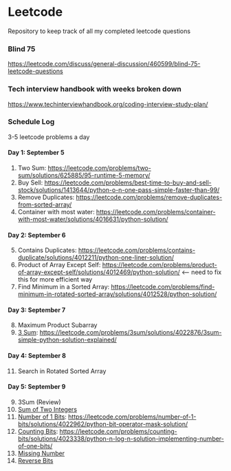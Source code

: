 # Leetcode
Repository to keep track of all my completed leetcode questions


### Blind 75
https://leetcode.com/discuss/general-discussion/460599/blind-75-leetcode-questions

### Tech interview handbook with weeks broken down
https://www.techinterviewhandbook.org/coding-interview-study-plan/

### Schedule Log
3-5 leetcode problems a day 

#### Day 1: September 5
1. Two Sum: https://leetcode.com/problems/two-sum/solutions/625885/95-runtime-5-memory/
2. Buy Sell: https://leetcode.com/problems/best-time-to-buy-and-sell-stock/solutions/1413644/python-o-n-one-pass-simple-faster-than-99/
3. Remove Duplicates: https://leetcode.com/problems/remove-duplicates-from-sorted-array/
4. Container with most water: https://leetcode.com/problems/container-with-most-water/solutions/4016631/python-solution/

#### Day 2: September 6
5. Contains Duplicates: https://leetcode.com/problems/contains-duplicate/solutions/4012211/python-one-liner-solution/
6. Product of Array Except Self: https://leetcode.com/problems/product-of-array-except-self/solutions/4012469/python-solution/ <-- need to fix this for more efficient way
7. Find Minimum in a Sorted Array: https://leetcode.com/problems/find-minimum-in-rotated-sorted-array/solutions/4012528/python-solution/

#### Day 3: September 7
8. Maximum Product Subarray
9. [3 Sum](https://leetcode.com/problems/3sum/): https://leetcode.com/problems/3sum/solutions/4022876/3sum-simple-python-solution-explained/

#### Day 4: September 8
11. Search in Rotated Sorted Array

#### Day 5: September 9
9. 3Sum (Review)
12. [Sum of Two Integers](https://leetcode.com/problems/sum-of-two-integers/)
13. [Number of 1 Bits](https://leetcode.com/problems/number-of-1-bits/): https://leetcode.com/problems/number-of-1-bits/solutions/4022962/python-bit-operator-mask-solution/
14. [Counting Bits](https://leetcode.com/problems/counting-bits/): https://leetcode.com/problems/counting-bits/solutions/4023338/python-n-log-n-solution-implementing-number-of-one-bits/
15. [Missing Number](https://leetcode.com/problems/missing-number/)
16. [Reverse Bits](https://leetcode.com/problems/reverse-bits/)
